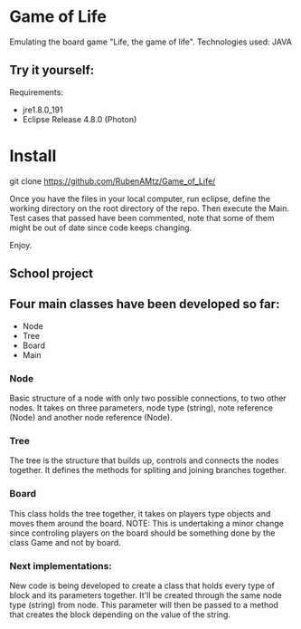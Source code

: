 # Game of Life

Emulating the board game "Life, the game of life". Technologies used: JAVA

## Try it yourself:

Requirements:
- jre1.8.0_191
- Eclipse Release 4.8.0 (Photon)

# Install
git clone https://github.com/RubenAMtz/Game_of_Life/

Once you have the files in your local computer, run eclipse, define the working directory on the root directory of the repo. Then
execute the Main. Test cases that passed have been commented, note that some of them might be out of date since code keeps changing.

Enjoy.

## School project

## Four main classes have been developed so far:
- Node
- Tree
- Board
- Main

### Node
Basic structure of a node with only two possible connections, to two other nodes. It takes on three parameters, node type (string),
note reference (Node) and another node reference (Node).

### Tree
The tree is the structure that builds up, controls and connects the nodes together. It defines the methods for spliting and joining 
branches together.

### Board
This class holds the tree together, it takes on players type objects and moves them around the board.
NOTE: This is undertaking a minor change since controling players on the board should be something done by the class Game and not by
board.

### Next implementations:
New code is being developed to create a class that holds every type of block and its parameters together. It'll be created through the 
same node type (string) from node. This parameter will then be passed to a method that creates the block depending on the value of the
string.

